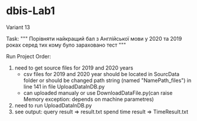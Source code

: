 # dbis-Lab1

Variant 13

Task:
"""   Порівняти найкращий бал з Англійської мови у 2020 та 2019 роках серед тих
кому було зараховано тест  """

Run Project Order:
1) need to get source files for 2019 and 2020 years
    - csv files for 2019 and 2020 year should be located in SourcData folder or should be changed path string (named "NamePath_files") in line 141 in file UploadDataInDB.py
    - can uploaded manualy or use DownloadDataFile.py(can raise Memory exception: depends on machine parametres)
2) need to run UploadDataInDB.py
3) see output:
  query result => result.txt
  spend time result => TimeResult.txt

